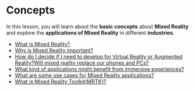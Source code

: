 # Concepts

In this lesson, you will learn about the **basic concepts** about **Mixed Reality** and explore the **applications of Mixed Reality** in different **industries**. 

* [What is Mixed Reality? ]()
* [Why is Mixed Reality important?]()
* [How do I decide if I need to develop for Virtual Reality or Augmented Reality?](https://twitter.com/WindowsDocs/status/1212766878235602944)[Will mixed reality replace our phones and PCs?](https://youtu.be/eqIu7HJeWSo)
* [What kind of applications might benefit from immersive experiences?]()
* [What are some use cases for Mixed Reality applications?]()
* [What is Mixed Reality Toolkit\(MRTK\)?]()



